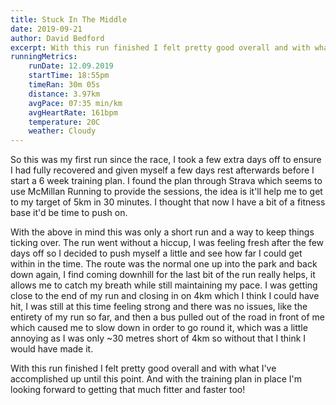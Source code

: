 ```yaml
---
title: Stuck In The Middle
date: 2019-09-21
author: David Bedford
excerpt: With this run finished I felt pretty good overall and with what I've accomplished up until this point. And with the training plan in place I'm looking forward to getting that much fitter and faster too!
runningMetrics:
    runDate: 12.09.2019
    startTime: 18:55pm
    timeRan: 30m 05s
    distance: 3.97km
    avgPace: 07:35 min/km
    avgHeartRate: 161bpm
    temperature: 20C
    weather: Cloudy
---
```


So this was my first run since the race, I took a few extra days off to ensure I had fully recovered and given myself a few days rest afterwards before I start a 6 week training plan. I found the plan through Strava which seems to use McMillan Running to provide the sessions, the idea is it'll help me to get to my target of 5km in 30 minutes. I thought that now I have a bit of a fitness base it'd be time to push on.

With the above in mind this was only a short run and a way to keep things ticking over. The run went without a hiccup, I was feeling fresh after the few days off so I decided to push myself a little and see how far I could get within in the time. The route was the normal one up into the park and back down again, I find coming downhill for the last bit of the run really helps, it allows me to catch my breath while still maintaining my pace. I was getting close to the end of my run and closing in on 4km which I think I could have hit, I was still at this time feeling strong and there was no issues, like the entirety of my run so far, and then a bus pulled out of the road in front of me which caused me to slow down in order to go round it, which was a little annoying as I was only ~30 metres short of 4km so without that I think I would have made it. 

With this run finished I felt pretty good overall and with what I've accomplished up until this point. And with the training plan in place I'm looking forward to getting that much fitter and faster too!